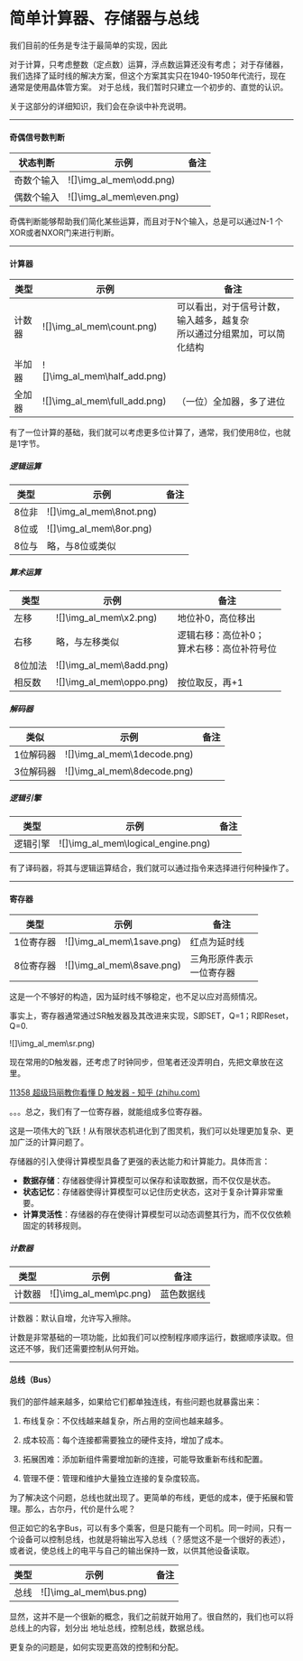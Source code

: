 # 简单计算器、存储器与总线

我们目前的任务是专注于最简单的实现，因此

对于计算，只考虑整数（定点数）运算，浮点数运算还没有考虑；
对于存储器，我们选择了延时线的解决方案，但这个方案其实只在1940-1950年代流行，现在通常是使用晶体管方案。
对于总线，我们暂时只建立一个初步的、直觉的认识。

关于这部分的详细知识，我们会在杂谈中补充说明。

---

#### 奇偶信号数判断

| 状态判断  | 示例                                            | 备注  |
| ----- | --------------------------------------------- | --- |
| 奇数个输入 | ![]\img_al_mem\odd.png)  |     |
| 偶数个输入 | ![]\img_al_mem\even.png) |     |

奇偶判断能够帮助我们简化某些运算，而且对于N个输入，总是可以通过N-1 个XOR或者NXOR门来进行判断。

---

#### 计算器

| 类型  | 示例                                                | 备注                                       |
| --- | ------------------------------------------------- | ---------------------------------------- |
| 计数器 | ![]\img_al_mem\count.png)    | 可以看出，对于信号计数，输入越多，越复杂<br/>所以通过分组累加，可以简化结构 |
| 半加器 | ![]\img_al_mem\half_add.png) |                                          |
| 全加器 | ![]\img_al_mem\full_add.png) | （一位）全加器，多了进位                             |

有了一位计算的基础，我们就可以考虑更多位计算了，通常，我们使用8位，也就是1字节。

##### 逻辑运算

| 类型  | 示例                                            | 备注  |
| --- | --------------------------------------------- | --- |
| 8位非 | ![]\img_al_mem\8not.png) |     |
| 8位或 | ![]\img_al_mem\8or.png)  |     |
| 8位与 | 略，与8位或类似                                      |     |

##### 算术运算

| 类型   | 示例                                            | 备注                         |
| ---- | --------------------------------------------- | -------------------------- |
| 左移   | ![]\img_al_mem\x2.png)   | 地位补0，高位移出                  |
| 右移   | 略，与左移类似                                       | 逻辑右移：高位补0；<br/>算术右移：高位补符号位 |
| 8位加法 | ![]\img_al_mem\8add.png) |                            |
| 相反数  | ![]\img_al_mem\oppo.png) | 按位取反，再+1                   |

##### 解码器

| 类似    | 示例                                               | 备注  |
| ----- | ------------------------------------------------ | --- |
| 1位解码器 | ![]\img_al_mem\1decode.png) |     |
| 3位解码器 | ![]\img_al_mem\8decode.png) |     |

##### 逻辑引擎

| 类型   | 示例                                                      | 备注  |
| ---- | ------------------------------------------------------- | --- |
| 逻辑引擎 | ![]\img_al_mem\logical_engine.png) |     |

有了译码器，将其与逻辑运算结合，我们就可以通过指令来选择进行何种操作了。

---

#### 寄存器

| 类型    | 示例                                             | 备注                |
| ----- | ---------------------------------------------- | ----------------- |
| 1位寄存器 | ![]\img_al_mem\1save.png) | 红点为延时线            |
| 8位寄存器 | ![]\img_al_mem\8save.png) | 三角形原件表示<br/>一位寄存器 |

这是一个不够好的构造，因为延时线不够稳定，也不足以应对高频情况。

事实上，寄存器通常通过SR触发器及其改进来实现，S即SET，Q=1；R即Reset，Q=0.

![]\img_al_mem\sr.png)

现在常用的D触发器，还考虑了时钟同步，但笔者还没弄明白，先把文章放在这里。

[11358 超级玛丽教你看懂 D 触发器 - 知乎 (zhihu.com)](https://zhuanlan.zhihu.com/p/67511756)

。。。总之，我们有了一位寄存器，就能组成多位寄存器。

这是一项伟大的飞跃！从有限状态机进化到了图灵机，我们可以处理更加复杂、更加广泛的计算问题了。

存储器的引入使得计算模型具备了更强的表达能力和计算能力。具体而言：

- **数据存储**：存储器使得计算模型可以保存和读取数据，而不仅仅是状态。
- **状态记忆**：存储器使得计算模型可以记住历史状态，这对于复杂计算非常重要。
- **计算灵活性**：存储器的存在使得计算模型可以动态调整其行为，而不仅仅依赖固定的转移规则。

##### 计数器

| 类型  | 示例                                          | 备注    |
| --- | ------------------------------------------- | ----- |
| 计数器 | ![]\img_al_mem\pc.png) | 蓝色数据线 |

计数器：默认自增，允许写入擦除。

计数是非常基础的一项功能，比如我们可以控制程序顺序运行，数据顺序读取。但这还不够，我们还需要控制从何开始。

---

#### 总线（Bus）

我们的部件越来越多，如果给它们都单独连线，有些问题也就暴露出来：

1. 布线复杂：不仅线越来越复杂，所占用的空间也越来越多。

2. 成本较高：每个连接都需要独立的硬件支持，增加了成本。

3. 拓展困难：添加新组件需要增加新的连接，可能导致重新布线和配置。

4. 管理不便：管理和维护大量独立连接的复杂度较高。

为了解决这个问题，总线也就出现了。更简单的布线，更低的成本，便于拓展和管理。那么，古尔丹，代价是什么呢？

但正如它的名字Bus，可以有多个乘客，但是只能有一个司机。同一时间，只有一个设备可以控制总线，也就是将输出写入总线（？感觉这不是一个很好的表述），或者说，使总线上的电平与自己的输出保持一致，以供其他设备读取。

| 类型  | 示例                                           | 备注  |
| --- | -------------------------------------------- | --- |
| 总线  | ![]\img_al_mem\bus.png) |     |

显然，这并不是一个很新的概念，我们之前就开始用了。很自然的，我们也可以将总线上的内容，划分出 地址总线，控制总线，数据总线。

更复杂的问题是，如何实现更高效的控制和分配。

